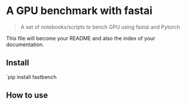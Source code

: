 # A GPU benchmark with fastai
> A set of notebooks/scripts to bench GPU using fastai and Pytorch


This file will become your README and also the index of your documentation.

## Install

`pip install fastbench

## How to use
